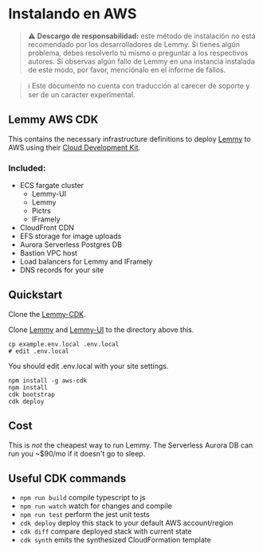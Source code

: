 # Instalando en AWS

> ⚠️ **Descargo de responsabilidad:** este método de instalación no está recomendado por los desarrolladores de Lemmy. Si tienes algún problema, debes resolverlo tú mismo o preguntar a los respectivos autores. Si observas algún fallo de Lemmy en una instancia instalada de este modo, por favor, menciónalo en el informe de fallos.

>  ℹ️ Este documento no cuenta con traducción al carecer de soporte y ser de un caracter experimental.

## Lemmy AWS CDK

This contains the necessary infrastructure definitions to deploy [Lemmy](https://github.com/LemmyNet/lemmy)
to AWS using their [Cloud Development Kit](https://docs.aws.amazon.com/cdk/latest/guide/home.html).

### Included:

* ECS fargate cluster
  * Lemmy-UI
  * Lemmy
  * Pictrs
  * IFramely
* CloudFront CDN
* EFS storage for image uploads
* Aurora Serverless Postgres DB
* Bastion VPC host
* Load balancers for Lemmy and IFramely
* DNS records for your site

## Quickstart

Clone the [Lemmy-CDK]( https://github.com/jetbridge/lemmy-cdk). 

Clone [Lemmy](https://github.com/LemmyNet/lemmy) and [Lemmy-UI](https://github.com/LemmyNet/lemmy-ui) to the directory above this.

```shell
cp example.env.local .env.local
# edit .env.local
```

You should edit .env.local with your site settings.

```shell
npm install -g aws-cdk
npm install
cdk bootstrap
cdk deploy
```

## Cost
This is *not* the cheapest way to run Lemmy. The Serverless Aurora DB can run you ~$90/mo if it doesn't go to sleep.

## Useful CDK commands

* `npm run build`   compile typescript to js
* `npm run watch`   watch for changes and compile
* `npm run test`    perform the jest unit tests
* `cdk deploy`      deploy this stack to your default AWS account/region
* `cdk diff`        compare deployed stack with current state
* `cdk synth`       emits the synthesized CloudFormation template
